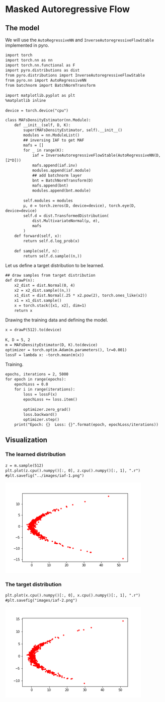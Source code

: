 # Masked Autoregressive Flow

## The model

We will use the `AutoRegressiveNN` and `InverseAutoregressiveFlowStable` implemented in pyro.

```{.python .input  n=1}
import torch
import torch.nn as nn
import torch.nn.functional as F
import pyro.distributions as dist
from pyro.distributions import InverseAutoregressiveFlowStable
from pyro.nn import AutoRegressiveNN
from batchnorm import BatchNormTransform

import matplotlib.pyplot as plt
%matplotlib inline

device = torch.device("cpu")
```

```{.python .input  n=3}
class MAFsDensityEstimator(nn.Module):
    def __init__(self, D, K):
        super(MAFsDensityEstimator, self).__init__()
        modules = nn.ModuleList()
        ## inversing IAF to get MAF
        mafs = []
        for _ in range(K):
            iaf = InverseAutoregressiveFlowStable(AutoRegressiveNN(D, [2*D]))
            mafs.append(iaf.inv)
            modules.append(iaf.module)
            ## add batchnorm layer
            bnt = BatchNormTransform(D)
            mafs.append(bnt)
            modules.append(bnt.module)

        self.modules = modules
        μ, σ = torch.zeros(D, device=device), torch.eye(D, device=device)
        self.d = dist.TransformedDistribution(
            dist.MultivariateNormal(μ, σ),
            mafs
        )
    def forward(self, x):
        return self.d.log_prob(x)

    def sample(self, n):
        return self.d.sample((n,))
```

Let us define a target distribution to be learned.

```{.python .input  n=4}
## draw samples from target distribution
def drawP(n):
    x2_dist = dist.Normal(0, 4)
    x2 = x2_dist.sample((n,))
    x1_dist = dist.Normal(.25 * x2.pow(2), torch.ones_like(x2))
    x1 = x1_dist.sample()
    x = torch.stack([x1, x2], dim=1)
    return x
```

Drawing the training data and defining the model.

```{.python .input  n=5}
x = drawP(512).to(device)

K, D = 5, 2
m = MAFsDensityEstimator(D, K).to(device)
optimizer = torch.optim.Adam(m.parameters(), lr=0.001)
lossF = lambda x: -torch.mean(m(x))
```

Training.

```{.python .input  n=9}
epochs, iterations = 2, 5000
for epoch in range(epochs):
    epochLoss = 0.0
    for i in range(iterations):
        loss = lossF(x)
        epochLoss += loss.item()

        optimizer.zero_grad()
        loss.backward()
        optimizer.step()
    print("Epoch: {}  Loss: {}".format(epoch, epochLoss/iterations))
```

## Visualization

### The learned distribution

```{.python .input  n=11}
z = m.sample(512)
plt.plot(z.cpu().numpy()[:, 0], z.cpu().numpy()[:, 1], ".r")
#plt.savefig("../images/iaf-1.png")
```

![](../images/iaf-1.png)

### The target distribution

```{.python .input}
plt.plot(x.cpu().numpy()[:, 0], x.cpu().numpy()[:, 1], ".r")
#plt.savefig("images/iaf-2.png")
```

![](../images/iaf-2.png)
